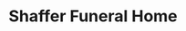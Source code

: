 ---
title: "Shaffer Funeral Home"
url: /san-angelo/shaffer-funeral-home/
shop: funeral directors
---